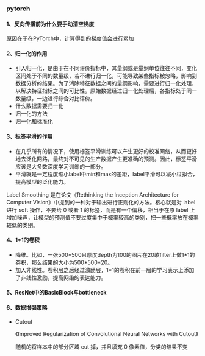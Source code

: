 ### pytorch

#### 1、反向传播前为什么要手动清空梯度

原因在于在PyTorch中，计算得到的梯度值会进行累加

#### 2、归一化的作用

- 引入归一化，是由于在不同评价指标中，其量纲或是量纲单位往往不同，变化区间处于不同的数量级，若不进行归一化，可能导致某些指标被忽略，影响到数据分析的结果。为了消除特征数据之间的量纲影响，需要进行归一化处理，以解决特征指标之间的可比性。原始数据经过归一化处理后，各指标处于同一数量级，一边进行综合对比评价。
- 什么数据需要归一化
- 归一化的方法
- 归一化和标准化

#### 3、标签平滑的作用

- 在几乎所有的情况下，使用标签平滑训练可以产生更好的校准网络，从而更好地去泛化网路，最终对不可见的生产数据产生更准确的预测。因此，标签平滑应该是大多数深度学习训练的一部分。
- 平滑就是一定程度缩小label中min和max的差距，label平滑可以减小过拟合，提高模型的泛化能力。

Label Smoothing 是在论文《Rethinking the Inception Architecture for Computer Vision》中提到的一种对于输出进行正则化的方法。核心就是对 label 进行 soft 操作，不要给 0 或者 1 的标签，而是有一个偏移，相当于在原 label 上增加噪声，让模型的预测值不要过度集中于概率较高的类别，把一些概率放在概率较低的类别。

#### 4、1*1的卷积

- 降维。比如，一张500*500且厚度depth为100的图片在20歌filter上做1\*1的卷积，那么结果的大小为500\*500\*20。
- 加入非线性。卷积层之后经过激励层，1*1的卷积在前一层的学习表示上添加了非线性激励，提高网络的表达能力。

#### 5、ResNet中的BasicBlock与bottleneck

#### 6、数据增强策略

- Cutout

  《Improved Regularization of Convolutional Neural Networks with Cutout》

  随机的将样本中的部分区域 cut 掉，并且填充 0 像素值，分类的结果不变
